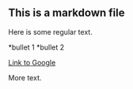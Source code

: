 ## This is a markdown file

Here is some regular text.

 *bullet 1
 *bullet 2

[Link to Google](http://www.google.com)

More text.